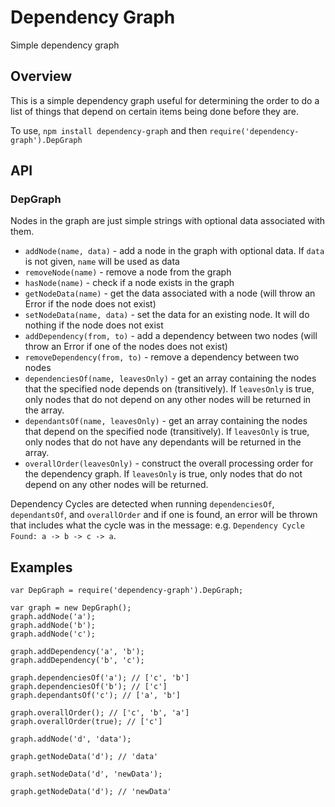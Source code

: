 # Dependency Graph

Simple dependency graph

## Overview

This is a simple dependency graph useful for determining the order to do a list of things that depend on certain items being done before they are.

To use, `npm install dependency-graph` and then `require('dependency-graph').DepGraph`

## API

### DepGraph

Nodes in the graph are just simple strings with optional data associated with them.

 - `addNode(name, data)` - add a node in the graph with optional data. If `data` is not given, `name` will be used as data
 - `removeNode(name)` - remove a node from the graph
 - `hasNode(name)` - check if a node exists in the graph
 - `getNodeData(name)` - get the data associated with a node (will throw an Error if the node does not exist) 
 - `setNodeData(name, data)` - set the data for an existing node. It will do nothing if the node does not exist
 - `addDependency(from, to)` - add a dependency between two nodes (will throw an Error if one of the nodes does not exist)
 - `removeDependency(from, to)` - remove a dependency between two nodes
 - `dependenciesOf(name, leavesOnly)` - get an array containing the nodes that the specified node depends on (transitively). If `leavesOnly` is true, only nodes that do not depend on any other nodes will be returned in the array.
 - `dependantsOf(name, leavesOnly)` - get an array containing the nodes that depend on the specified node (transitively). If `leavesOnly` is true, only nodes that do not have any dependants will be returned in the array.
 - `overallOrder(leavesOnly)` - construct the overall processing order for the dependency graph. If `leavesOnly` is true, only nodes that do not depend on any other nodes will be returned.

Dependency Cycles are detected when running `dependenciesOf`, `dependantsOf`, and `overallOrder` and if one is found, an error will be thrown that includes what the cycle was in the message: e.g. `Dependency Cycle Found: a -> b -> c -> a`.

## Examples

    var DepGraph = require('dependency-graph').DepGraph;

    var graph = new DepGraph();
    graph.addNode('a');
    graph.addNode('b');
    graph.addNode('c');

    graph.addDependency('a', 'b');
    graph.addDependency('b', 'c');

    graph.dependenciesOf('a'); // ['c', 'b']
    graph.dependenciesOf('b'); // ['c']
    graph.dependantsOf('c'); // ['a', 'b']

    graph.overallOrder(); // ['c', 'b', 'a']
    graph.overallOrder(true); // ['c']
    
    graph.addNode('d', 'data');
    
    graph.getNodeData('d'); // 'data'
    
    graph.setNodeData('d', 'newData');
    
    graph.getNodeData('d'); // 'newData'